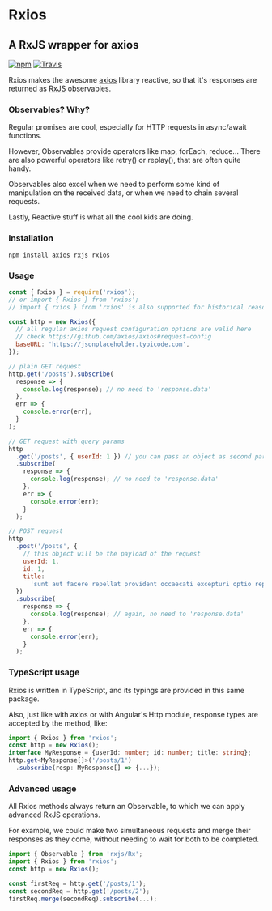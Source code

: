 # Rxios

## A RxJS wrapper for axios

[![npm](https://img.shields.io/npm/v/rxios.svg)]() [![Travis](https://img.shields.io/travis/davguij/rxios.svg?style=flat-square)]()

Rxios makes the awesome [axios](https://github.com/axios/axios) library reactive, so that it's responses are returned as [RxJS](https://github.com/ReactiveX/rxjs) observables.

### Observables? Why?

Regular promises are cool, especially for HTTP requests in async/await functions.

However, Observables provide operators like map, forEach, reduce... There are also powerful operators like retry() or replay(), that are often quite handy.

Observables also excel when we need to perform some kind of manipulation on the received data, or when we need to chain several requests.

Lastly, Reactive stuff is what all the cool kids are doing.

### Installation

`npm install axios rxjs rxios`

### Usage

```javascript
const { Rxios } = require('rxios');
// or import { Rxios } from 'rxios';
// import { rxios } from 'rxios' is also supported for historical reasons

const http = new Rxios({
  // all regular axios request configuration options are valid here
  // check https://github.com/axios/axios#request-config
  baseURL: 'https://jsonplaceholder.typicode.com',
});

// plain GET request
http.get('/posts').subscribe(
  response => {
    console.log(response); // no need to 'response.data'
  },
  err => {
    console.error(err);
  }
);

// GET request with query params
http
  .get('/posts', { userId: 1 }) // you can pass an object as second param to the get() method
  .subscribe(
    response => {
      console.log(response); // no need to 'response.data'
    },
    err => {
      console.error(err);
    }
  );

// POST request
http
  .post('/posts', {
    // this object will be the payload of the request
    userId: 1,
    id: 1,
    title:
      'sunt aut facere repellat provident occaecati excepturi optio reprehenderit',
  })
  .subscribe(
    response => {
      console.log(response); // again, no need to 'response.data'
    },
    err => {
      console.error(err);
    }
  );
```

### TypeScript usage

Rxios is written in TypeScript, and its typings are provided in this same package.

Also, just like with axios or with Angular's Http module, response types are accepted by the method, like:

```typescript
import { Rxios } from 'rxios';
const http = new Rxios();
interface MyResponse = {userId: number; id: number; title: string};
http.get<MyResponse[]>('/posts/1')
  .subscribe(resp: MyResponse[] => {...});
```

### Advanced usage

All Rxios methods always return an Observable, to which we can apply advanced RxJS operations.

For example, we could make two simultaneous requests and merge their responses as they come, without needing to wait for both to be completed.

```javascript
import { Observable } from 'rxjs/Rx';
import { Rxios } from 'rxios';
const http = new Rxios();

const firstReq = http.get('/posts/1');
const secondReq = http.get('/posts/2');
firstReq.merge(secondReq).subscribe(...);
```
